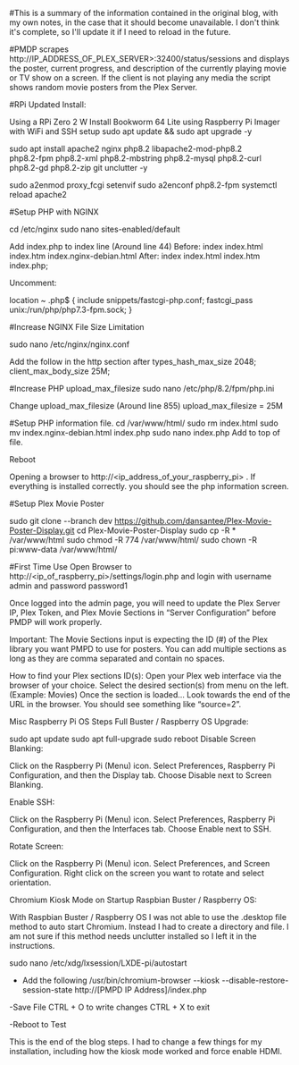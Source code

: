 #This is a summary of the information contained in the original blog, with my own notes, in the case that it should become unavailable. I don't think it's complete, so I'll update it if I need to reload in the future.

#PMDP scrapes http://IP_ADDRESS_OF_PLEX_SERVER>:32400/status/sessions and displays the poster, current progress, and description of the currently playing movie or TV show on a screen. If the client is not playing any media the script shows random movie posters from the Plex Server.


#RPi Updated Install:

Using a RPi Zero 2 W
Install Bookworm 64 Lite using Raspberry Pi Imager with WiFi and SSH setup
sudo apt update && sudo apt upgrade -y

sudo apt install apache2 nginx php8.2 libapache2-mod-php8.2 \
 php8.2-fpm php8.2-xml php8.2-mbstring php8.2-mysql php8.2-curl \
 php8.2-gd php8.2-zip git unclutter -y

sudo a2enmod proxy_fcgi setenvif
sudo a2enconf php8.2-fpm
systemctl reload apache2


#Setup PHP with NGINX

cd /etc/nginx
sudo nano sites-enabled/default

Add index.php to index line (Around line 44)
Before:
index index.html index.htm index.nginx-debian.html
After:
index index.html index.htm index.php;

Uncomment:

location ~ \.php$ {
  include snippets/fastcgi-php.conf;
  fastcgi_pass unix:/run/php/php7.3-fpm.sock;
}

#Increase NGINX File Size Limitation

sudo nano /etc/nginx/nginx.conf

Add the follow in the http section after types_hash_max_size 2048;
client_max_body_size 25M;

#Increase PHP upload_max_filesize
sudo nano /etc/php/8.2/fpm/php.ini

Change upload_max_filesize (Around line 855)
upload_max_filesize = 25M


#Setup PHP information file.
cd /var/www/html/
sudo rm index.html
sudo mv index.nginx-debian.html index.php
sudo nano index.php
Add <?php echo phpinfo(); ?> to top of file.

Reboot

Opening a browser to http://<ip_address_of_your_raspberry_pi> . If everything is installed correctly. you should see the php information screen.


#Setup Plex Movie Poster

sudo git clone --branch dev https://github.com/dansantee/Plex-Movie-Poster-Display.git
cd Plex-Movie-Poster-Display
sudo cp -R * /var/www/html
sudo chmod -R 774 /var/www/html/
sudo chown -R pi:www-data /var/www/html/


#First Time Use
Open Browser to http://<ip_of_raspberry_pi>/settings/login.php and login with username admin and password password1

Once logged into the admin page, you will need to update the Plex Server IP, Plex Token, and Plex Movie Sections in “Server Configuration” before PMDP will work properly.

Important: The Movie Sections input is expecting the ID (#) of the Plex library you want PMPD to use for posters. You can add multiple sections as long as they are comma separated and contain no spaces.

How to find your Plex sections ID(s):
Open your Plex web interface via the browser of your choice.
Select the desired section(s) from menu on the left. (Example: Movies)
Once the section is loaded… Look towards the end of the URL in the browser. You should see something like “source=2”.









Misc Raspberry Pi OS Steps
Full Buster / Raspberry OS Upgrade:

sudo apt update
sudo apt full-upgrade
sudo reboot
Disable Screen Blanking: 

Click on the Raspberry Pi (Menu) icon. Select Preferences, Raspberry Pi Configuration, and then the Display tab. Choose Disable next to Screen Blanking.

Enable SSH:

Click on the Raspberry Pi (Menu) icon. Select Preferences, Raspberry Pi Configuration, and then the Interfaces tab. Choose Enable next to SSH.

Rotate Screen:

Click on the Raspberry Pi (Menu) icon. Select Preferences, and Screen Configuration. Right click on the screen you want to rotate and select orientation.

Chromium Kiosk Mode on Startup
Raspbian Buster / Raspberry OS: 

With Raspbian Buster / Raspberry OS I was not able to use the .desktop file method to auto start Chromium. Instead I had to create a directory and file. I am not sure if this method needs unclutter installed so I left it in the instructions.

sudo nano /etc/xdg/lxsession/LXDE-pi/autostart

- Add the following 
/usr/bin/chromium-browser --kiosk  --disable-restore-session-state http://[PMPD IP Address]/index.php

-Save File
CTRL + O to write changes
CTRL + X to exit

-Reboot to Test

This is the end of the blog steps. I had to change a few things for my installation, including how the kiosk mode worked and force enable HDMI.